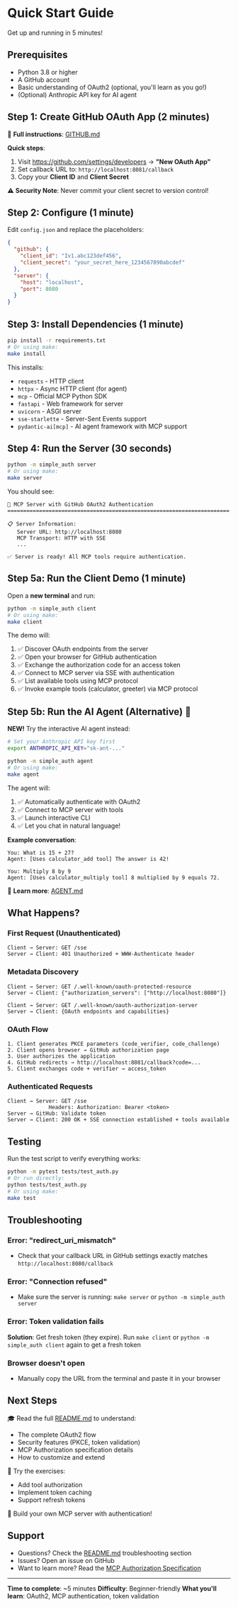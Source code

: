 # Quick Start Guide

Get up and running in 5 minutes!

## Prerequisites

- Python 3.8 or higher
- A GitHub account
- Basic understanding of OAuth2 (optional, you'll learn as you go!)
- (Optional) Anthropic API key for AI agent

## Step 1: Create GitHub OAuth App (2 minutes)

📖 **Full instructions**: [GITHUB.md](GITHUB.md)

**Quick steps**:
1. Visit https://github.com/settings/developers → **"New OAuth App"**
2. Set callback URL to: `http://localhost:8081/callback`
3. Copy your **Client ID** and **Client Secret**

⚠️ **Security Note**: Never commit your client secret to version control!

## Step 2: Configure (1 minute)

Edit `config.json` and replace the placeholders:

```json
{
  "github": {
    "client_id": "Iv1.abc123def456",
    "client_secret": "your_secret_here_1234567890abcdef"
  },
  "server": {
    "host": "localhost",
    "port": 8080
  }
}
```

## Step 3: Install Dependencies (1 minute)

```bash
pip install -r requirements.txt
# Or using make:
make install
```

This installs:
- `requests` - HTTP client
- `httpx` - Async HTTP client (for agent)
- `mcp` - Official MCP Python SDK
- `fastapi` - Web framework for server
- `uvicorn` - ASGI server
- `sse-starlette` - Server-Sent Events support
- `pydantic-ai[mcp]` - AI agent framework with MCP support

## Step 4: Run the Server (30 seconds)

```bash
python -m simple_auth server
# Or using make:
make server
```

You should see:
```
🔐 MCP Server with GitHub OAuth2 Authentication
======================================================================

📋 Server Information:
   Server URL: http://localhost:8080
   MCP Transport: HTTP with SSE
   ...

✅ Server is ready! All MCP tools require authentication.
```

## Step 5a: Run the Client Demo (1 minute)

Open a **new terminal** and run:

```bash
python -m simple_auth client
# Or using make:
make client
```

The demo will:

1. ✅ Discover OAuth endpoints from the server
2. ✅ Open your browser for GitHub authentication
3. ✅ Exchange the authorization code for an access token
4. ✅ Connect to MCP server via SSE with authentication
5. ✅ List available tools using MCP protocol
6. ✅ Invoke example tools (calculator, greeter) via MCP protocol

## Step 5b: Run the AI Agent (Alternative) 🤖

**NEW!** Try the interactive AI agent instead:

```bash
# Set your Anthropic API key first
export ANTHROPIC_API_KEY="sk-ant-..."

python -m simple_auth agent
# Or using make:
make agent
```

The agent will:

1. ✅ Automatically authenticate with OAuth2
2. ✅ Connect to MCP server with tools
3. ✅ Launch interactive CLI
4. ✅ Let you chat in natural language!

**Example conversation**:
```
You: What is 15 + 27?
Agent: [Uses calculator_add tool] The answer is 42!

You: Multiply 8 by 9
Agent: [Uses calculator_multiply tool] 8 multiplied by 9 equals 72.
```

📖 **Learn more**: [AGENT.md](AGENT.md)

## What Happens?

### First Request (Unauthenticated)
```
Client → Server: GET /sse
Server → Client: 401 Unauthorized + WWW-Authenticate header
```

### Metadata Discovery
```
Client → Server: GET /.well-known/oauth-protected-resource
Server → Client: {"authorization_servers": ["http://localhost:8080"]}

Client → Server: GET /.well-known/oauth-authorization-server
Server → Client: {OAuth endpoints and capabilities}
```

### OAuth Flow
```
1. Client generates PKCE parameters (code_verifier, code_challenge)
2. Client opens browser → GitHub authorization page
3. User authorizes the application
4. GitHub redirects → http://localhost:8081/callback?code=...
5. Client exchanges code + verifier → access_token
```

### Authenticated Requests
```
Client → Server: GET /sse
             Headers: Authorization: Bearer <token>
Server → GitHub: Validate token
Server → Client: 200 OK + SSE connection established + tools available
```

## Testing

Run the test script to verify everything works:

```bash
python -m pytest tests/test_auth.py
# Or run directly:
python tests/test_auth.py
# Or using make:
make test
```

## Troubleshooting

### Error: "redirect_uri_mismatch"
- Check that your callback URL in GitHub settings exactly matches `http://localhost:8080/callback`

### Error: "Connection refused"
- Make sure the server is running: `make server` or `python -m simple_auth server`

### Error: Token validation fails
**Solution**: Get fresh token (they expire). Run `make client` or `python -m simple_auth client` again to get a fresh token

### Browser doesn't open
- Manually copy the URL from the terminal and paste it in your browser

## Next Steps

🎓 Read the full [README.md](README.md) to understand:
- The complete OAuth2 flow
- Security features (PKCE, token validation)
- MCP Authorization specification details
- How to customize and extend

🔧 Try the exercises:
- Add tool authorization
- Implement token caching
- Support refresh tokens

🚀 Build your own MCP server with authentication!

## Support

- Questions? Check the [README.md](README.md) troubleshooting section
- Issues? Open an issue on GitHub
- Want to learn more? Read the [MCP Authorization Specification](https://modelcontextprotocol.io/specification/2025-06-18/basic/authorization)

---

**Time to complete**: ~5 minutes
**Difficulty**: Beginner-friendly
**What you'll learn**: OAuth2, MCP authentication, token validation
